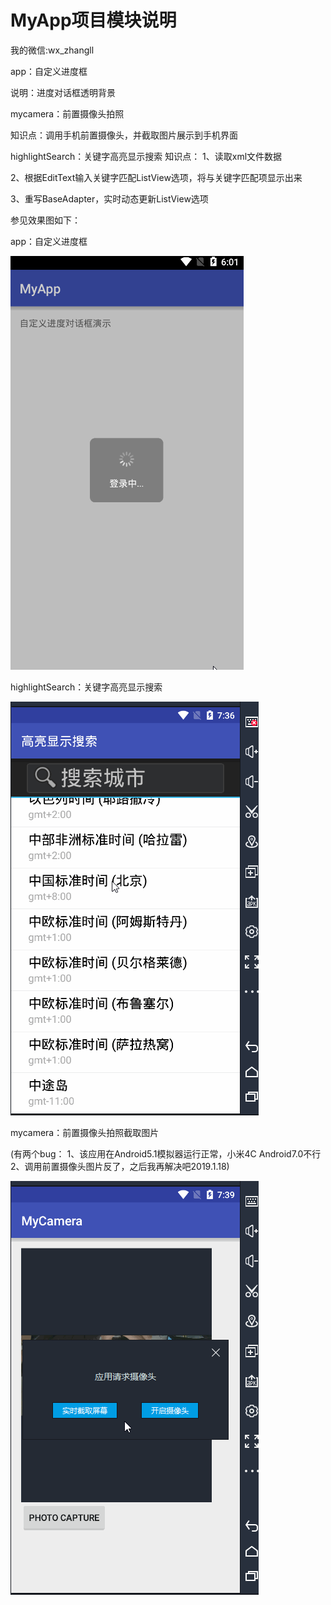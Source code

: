 # MyApp项目模块说明
我的微信:wx_zhangll

app：自定义进度框

说明：进度对话框透明背景

mycamera：前置摄像头拍照

知识点：调用手机前置摄像头，并截取图片展示到手机界面

highlightSearch：关键字高亮显示搜索
知识点：
1、读取xml文件数据

2、根据EditText输入关键字匹配ListView选项，将与关键字匹配项显示出来

3、重写BaseAdapter，实时动态更新ListView选项

参见效果图如下：

app：自定义进度框

![image](https://github.com/redoforient/MyApp/raw/master/app/progressDialog.gif)

highlightSearch：关键字高亮显示搜索

![image](https://github.com/redoforient/MyApp/raw/master/highlightSearch/highLighKeySearch.gif)

mycamera：前置摄像头拍照截取图片

(有两个bug：
1、该应用在Android5.1模拟器运行正常，小米4C Android7.0不行
2、调用前置摄像头图片反了，之后我再解决吧2019.1.18)

![image](https://github.com/redoforient/MyApp/raw/master/mycamera/mycamera.gif)

